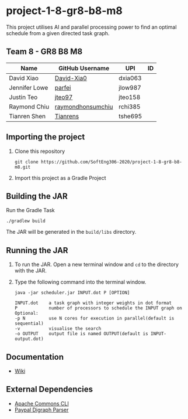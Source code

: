 # project-1-8-gr8-b8-m8

This project utilises AI and parallel processing power to find an optimal schedule from a given directed task graph.

## Team 8 - GR8 B8 M8
|Name           |GitHub Username                                            |UPI    |ID     |
|---------------|-----------------------------------------------------------|-------|-------|
|David Xiao     |[David-Xia0](https://github.com/David-Xia0)                |dxia063|       |
|Jennifer Lowe  |[parfei](https://github.com/parfei)                        |jlow987|       |
|Justin Teo     |[jteo97](https://github.com/jteo97)                        |jteo158|       |
|Raymond Chiu   |[raymondhonsumchiu](https://github.com/raymondhonsumchiu)  |rchi385|       |
|Tianren Shen   |[Tianrens](https://github.com/Tianrens)                    |tshe695|       |


## Importing the project
1. Clone this repository
    ```
    git clone https://github.com/SoftEng306-2020/project-1-8-gr8-b8-m8.git
    ```
2. Import this project as a Gradle Project

## Building the JAR
Run the Gradle Task
```
./gradlew build
```
The JAR will be generated in the `build/libs` directory.

## Running the JAR
1. To run the JAR. Open a new terminal window and `cd` to the directory with the JAR.
2. Type the following command into the terminal window.
    ```
    java -jar scheduler.jar INPUT.dot P [OPTION]
    ```
    
    ```
    INPUT.dot    a task graph with integer weights in dot format
    P            number of processors to schedule the INPUT graph on
    Optional:
    -p N         use N cores for execution in parallel(default is sequential)
    -v           visualise the search
    -o OUTPUT    output file is named OUTPUT(default is INPUT-output.dot)
    ```

## Documentation
 * [Wiki](https://github.com/SoftEng306-2020/project-1-8-gr8-b8-m8/tree/master/wiki) 
 
## External Dependencies
* [Apache Commons CLI](https://commons.apache.org/proper/commons-cli/)
* [Paypal Digraph Parser](https://github.com/paypal/digraph-parser)

